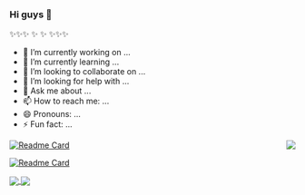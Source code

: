 ### Hi guys 👋

✨✨✨  ✨ ✨  ✨✨✨ 

- 🔭 I’m currently working on ...
- 🌱 I’m currently learning ...
- 👯 I’m looking to collaborate on ...
- 🤔 I’m looking for help with ...
- 💬 Ask me about ...
- 📫 How to reach me: ...
- 😄 Pronouns: ...
- ⚡ Fun fact: ...



<a href="https://github.com/SpongeBab/darknet">
  <img align="right" src="https://github-readme-stats.vercel.app/api?username=SpongeBab&count_private=true&show_icons=true&theme=solarized-light&bg_color=DEG,COLOR1,COLOR2,COLOR3...COLOR10&include_all_commits=true" />
</a>


[![Readme Card](https://github-readme-stats.vercel.app/api/pin/?username=Spongebab&repo=SpongeBab.github.io)](https://github.com/SpongeBab/SpongeBab.github.io)

[![Readme Card](https://github-readme-stats.vercel.app/api/pin/?username=Spongebab&repo=SpongeBab.github.io)](https://github.com/SpongeBab/SpongeBab.github.io)


<a href="https://github.com/SpongeBab/darknet">
  <img align="center" src="https://github-readme-stats.vercel.app/api/pin/?username=SpongeBab&repo=darknet" />
</a>
<a href="https://github.com/SpongeBab/soil-stone">
  <img align="center" src="https://github-readme-stats.vercel.app/api/pin/?username=SpongeBab&repo=soil-stone" />
</a>
